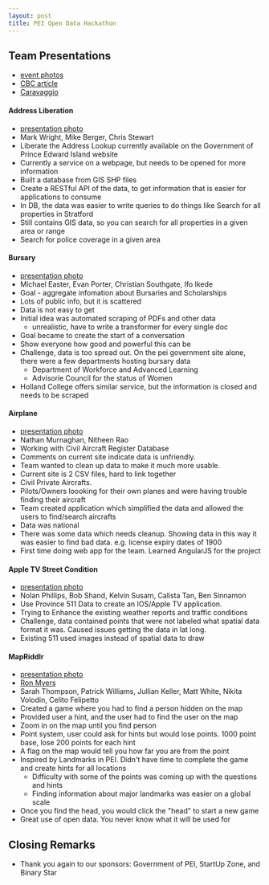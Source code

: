 ```yaml
---
layout: post
title: PEI Open Data Hackathon
---
```


## Team Presentations
* [event photos](https://www.flickr.com/photos/100794919@N05/albums/72157663224471673)
* [CBC article](http://www.cbc.ca/news/canada/prince-edward-island/data-computer-apps-open-government-1.3478962)
* [Caravaggio](https://twitter.com/30_for_60/status/706992363185577985)

#### Address Liberation 
* [presentation photo](https://www.flickr.com/photos/100794919@N05/24938363134/in/album-72157663224471673/)
* Mark Wright, Mike Berger, Chris Stewart
* Liberate the Address Lookup currently available on the Government of Prince Edward Island website
* Currently a service on a webpage, but needs to be opened for more information
* Built a database from GIS SHP files
* Create a RESTful API of the data, to get information that is easier for applications to consume
* In DB, the data was easier to write queries to do things like Search for all properties in Stratford
* Still contains GIS data, so you can search for all properties in a given area or range
* Search for police coverage in a given area

#### Bursary
* [presentation photo](https://www.flickr.com/photos/100794919@N05/25542728046/in/album-72157663224471673/)
* Michael Easter, Evan Porter, Christian Southgate, Ifo Ikede
* Goal - aggregate infomation about Bursaries and Scholarships
* Lots of public info, but it is scattered
* Data is not easy to get
* Initial idea was automated scraping of PDFs and other data
    * unrealistic, have to write a transformer for every single doc
* Goal became to create the start of a conversation
* Show everyone how good and powerful this can be
* Challenge, data is too spread out. On the pei government site alone, there were a few departments hosting bursary data
    * Department of Workforce and Advanced Learning
    * Advisorie Council for the status of Women 
* Holland College offers similar service, but the information is closed and needs to be scraped

#### Airplane
* [presentation photo](https://www.flickr.com/photos/100794919@N05/25273254090/in/album-72157663224471673/)
* Nathan Murnaghan, Nitheen Rao
* Working with Civil Aircraft Register Database
* Comments on current site indicate data is unfriendly.
* Team wanted to clean up data to make it much more usable. 
* Current site is 2 CSV files, hard to link together
* Civil Private Aircrafts.
* Pilots/Owners loooking for their own planes and were having trouble finding their aircraft
* Team created application which simplified the data and allowed the users to find/search aircrafts
* Data was national
* There was some data which needs cleanup. Showing data in this way it was easier to find bad data. e.g. license expiry dates of 1900
* First time doing web app for the team. Learned AngularJS for the project

#### Apple TV Street Condition
* [presentation photo](https://www.flickr.com/photos/100794919@N05/25450302532/in/album-72157663224471673/)
* Nolan Phillips, Bob Shand, Kelvin Susam, Calista Tan, Ben Sinnamon
* Use Province 511 Data to create an IOS/Apple TV application.
* Trying to Enhance the existing weather reports and traffic conditions
* Challenge, data contained points that were not labeled what spatial data format it was. Caused issues getting the data in lat long. 
* Existing 511 used images instead of spatial data to draw 

#### MapRiddlr
* [presentation photo](https://www.flickr.com/photos/100794919@N05/25273253320/in/album-72157663224471673/)
* [Ron Myers](https://www.flickr.com/photos/100794919@N05/25450295822/in/album-72157663224471673/)
* Sarah Thompson, Patrick Williams, Jullian Keller, Matt White, Nikita Volodin, Celito Felipetto
* Created a game where you had to find a person hidden on the map
* Provided user a hint, and the user had to find the user on the map
* Zoom in on the map until you find person
* Point system, user could ask for hints but would lose points. 1000 point base, lose 200 points for each hint
* A flag on the map would tell you how far you are from the point
* Inspired by Landmarks in PEI. Didn't have time to complete the game and create hints for all locations
    *  Difficulty with some of the points was coming up with the questions and hints
    *  Finding information about major landmarks was easier on a global scale
* Once you find the head, you would click the "head" to start a new game
* Great use of open data. You never know what it will be used for

## Closing Remarks
 * Thank you again to our sponsors: Government of PEI, StartUp Zone, and Binary Star

